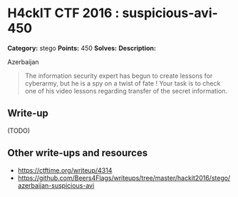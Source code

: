 # H4ckIT CTF 2016 : suspicious-avi-450

**Category:** stego
**Points:** 450
**Solves:**
**Description:**

Azerbaijan

> The information security expert has begun to create lessons for cyberarmy, but he is a spy on a twist of fate ! Your task is to check one of his video lessons regarding transfer of the secret information.

## Write-up

(TODO)

## Other write-ups and resources

* https://ctftime.org/writeup/4314
* https://github.com/Beers4Flags/writeups/tree/master/hackit2016/stego/azerbaijan-suspicious-avi
